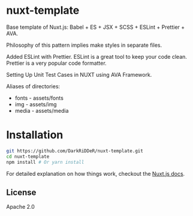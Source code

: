 # nuxt-template

Base template of Nuxt.js: Babel + ES + JSX + SCSS + ESLint + Prettier + AVA.

Philosophy of this pattern implies make styles in separate files.

Added ESLint with Prettier. ESLint is a great tool to keep your code clean. Prettier is a very popular code formatter.

Setting Up Unit Test Cases in NUXT using AVA Framework.

Aliases of directories:
- fonts - assets/fonts
- img - assets/img
- media - assets/media

# Installation

``` bash
git https://github.com/DarkRiDDeR/nuxt-template.git
cd nuxt-template
npm install # Or yarn install
```

For detailed explanation on how things work, checkout the [Nuxt.js docs](https://github.com/nuxt/nuxt.js).

## License

Apache 2.0
